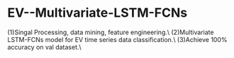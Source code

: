 # EV--Multivariate-LSTM-FCNs

(1)Singal Processing, data mining, feature engineering.\\
(2)Multivariate LSTM-FCNs model for EV time series data classification.\\
(3)Achieve 100% accuracy on val dataset.\\

